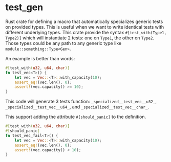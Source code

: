 # test_gen
Rust crate for defining a macro that automatically specializes generic tests on provided types. This is useful
when we want to write identical tests with different underlying types. This crate provide the syntax `#[test_with(Type1, Type2)]`
which will instantiate 2 tests: one on `Type1`, the other on `Type2`. Those types could be any path to any generic type like 
`module::something::Type<Gen>`.


An example is better than words:
```rust
#[test_with(u32, u64, char)]
fn test_vec<T>() {
    let vec = Vec::<T>::with_capacity(10);
    assert_eq!(vec.len(), 0);
    assert!(vec.capacity() >= 10);
}
```
This code will generate 3 tests function: `_specialized__test_vec__u32_`, `_specialized__test_vec__u64_`, and `_specialized__test_vec__char_`.


This support adding the attribute `#[should_panic]` to the definition.
```rust
#[test_with(u32, u64, char)]
#[should_panic]
fn test_vec_fail<T>() {
    let vec = Vec::<T>::with_capacity(10);
    assert_eq!(vec.len(), 0);
    assert!(vec.capacity() < 10);
}
```
